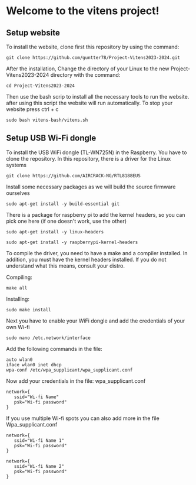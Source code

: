 # Welcome to the vitens project!

## Setup website
To install the website, clone first this repository by using the command:
```
git clone https://github.com/guntter78/Project-Vitens2023-2024.git
```
After the installation, Change the directory of your Linux to the new Project-Vitens2023-2024 directory with the command:
```
cd Project-Vitens2023-2024
```
Then use the bash scrip to install all the necessary tools to run the website.
after using this script the website will run automatically. To stop your website press ctrl + c
```
sudo bash vitens-bash/vitens.sh
```

## Setup USB Wi-Fi dongle
To install the USB WiFi dongle (TL-WN725N) in the Raspberry. You have to clone the repository.
In this repository, there is a driver for the Linux systems
```
git clone https://github.com/AIRCRACK-NG/RTL8188EUS
```

Install some necessary packages as we will build the source firmware ourselves
```
sudo apt-get install -y build-essential git
```

There is a package for raspberry pi to add the kernel headers, so you can pick one here (if one doesn't work, use the other)
```
sudo apt-get install -y linux-headers
```
```
sudo apt-get install -y raspberrypi-kernel-headers
```

To compile the driver, you need to have a make and a compiler installed. In addition, you must have the kernel headers installed. If you do not understand what this means, consult your distro.

Compiling:
```
make all
```

Installing:
```
sudo make install
```

Next you have to enable your WiFi dongle and add the credentials of your own Wi-fi
```
sudo nano /etc.network/interface
```

Add the following commands in the file:
```
auto wlan0
iface wlan0 inet dhcp
wpa-conf /etc/wpa_supplicant/wpa_supplicant.conf
```

Now add your credentials in the file: wpa_supplicant.conf
```
network={
   ssid="Wi-fi Name"
   psk="Wi-fi password"
}
```

If you use multiple Wi-fi spots you can also add more in the file Wpa_supplicant.conf
```
network={
   ssid="Wi-fi Name 1"
   psk="Wi-fi password"
}

network={
   ssid="Wi-fi Name 2"
   psk="Wi-fi password"
}
```





